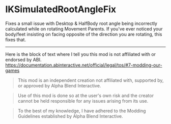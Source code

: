 # IKSimulatedRootAngleFix

Fixes a small issue with Desktop & HalfBody root angle being incorrectly calculated while on rotating Movement Parents. If you've ever noticed your body/feet insisting on facing opposite of the direction you are rotating, this fixes that.

---

Here is the block of text where I tell you this mod is not affiliated with or endorsed by ABI. 
https://documentation.abinteractive.net/official/legal/tos/#7-modding-our-games

> This mod is an independent creation not affiliated with, supported by, or approved by Alpha Blend Interactive. 

> Use of this mod is done so at the user's own risk and the creator cannot be held responsible for any issues arising from its use.

> To the best of my knowledge, I have adhered to the Modding Guidelines established by Alpha Blend Interactive.
